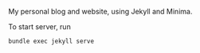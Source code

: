 My personal blog and website, using Jekyll and Minima.

To start server, run 

```
bundle exec jekyll serve
```
